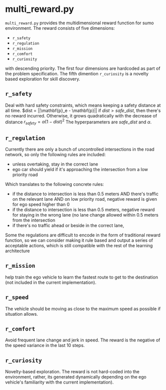 # multi_reward.py

`multi_reward.py` provides the multidimensional reward function for sumo environment. The reward consists of five dimensions:

* `r_safety`
* `r_regulation`
* `r_mission`
* `r_comfort`
* `r_curiosity`

with descending priority. The first four dimensions are hardcoded as part of the problem specification. The fifth dimention `r_curiosity` is a novelty based exploration for skill discovery.

## `r_safety`
Deal with hard safety constraints, which means keeping a safety distance at all time.
$dist  = ||\mathbf{p}_e - \mathbf{p}||
if $dist > {safe\_dist}$, then there's no reward incurred. Otherwise, it grows quadratically with the decrease of distance
$r_{safety} = \alpha {(1-dist)}^2$
The hyperparameters are ${safe\_dist}$ and $\alpha$.

## `r_regulation`
Currently there are only a bunch of uncontrolled intersections in the road network, so only the following rules are included:

 * unless overtaking, stay in the correct lane 
 * ego car should yield if it's approaching the intersection from a low priority road

Which translates to the following concrete rules:
  
  * if the distance to intersection is less than 0.5 meters AND there's traffic on the relevant lane AND on low priority road,  negative reward is given for ego speed higher than 0
  * if the distance to intersection is less than 0.5 meters, negative reward for staying in the wrong lane (no lane change allowed within 0.5 meters from the intersection 
  * if there's no traffic ahead or beside in the correct lane, 

Some the regulations are difficult to encode in the form of traditional reward function, so we can consider making it rule based and output a series of acceptable actions, which is still compatible with the rest of the learning architecture

## `r_mission`
help train the ego vehicle to learn the fastest route to get to the destination (not included in the current implementation).

## `r_speed`
The vehicle should be moving as close to the maximum speed as possible if situation allows.

## `r_comfort`
Avoid frequent lane change and jerk in speed. The reward is the negative of the speed variance in the last 10 steps.

## `r_curiosity`
Novelty-based exploration. The reward is not hard-coded into the environment, rather, its generated dynamically depending on the ego vehicle's familiarity with the current implementation).
